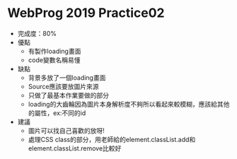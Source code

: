 WebProg 2019 Practice02
===
* 完成度：80%
* 優點
  * 有製作loading畫面
  * code變數名稱易懂
* 缺點
  * 背景多放了一個loading畫面
  * Source應該要放圖片來源
  * 只做了最基本作業要做的部分
  * loading的大齒輪因為圖片本身解析度不夠所以看起來較模糊，應該給其他的屬性，ex:不同的id
* 建議
  * 圖片可以找自己喜歡的放呀!
  * 處理CSS class的部分，用老師給的element.classList.add和element.classList.remove比較好